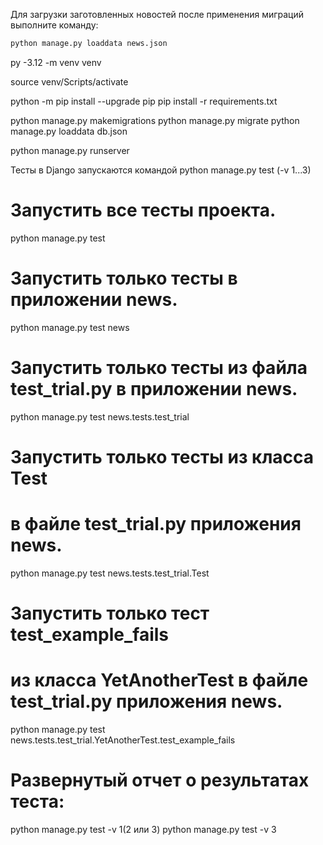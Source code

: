 Для загрузки заготовленных новостей после применения миграций выполните команду:
```bash
python manage.py loaddata news.json
```
py -3.12 -m venv venv

source venv/Scripts/activate

python -m pip install --upgrade pip
pip install -r requirements.txt

python manage.py makemigrations
python manage.py migrate
python manage.py loaddata db.json

python manage.py runserver

Тесты в Django запускаются командой 
python manage.py test (-v 1...3)

# Запустить все тесты проекта.
python manage.py test 

# Запустить только тесты в приложении news.
python manage.py test news

# Запустить только тесты из файла test_trial.py в приложении news.
python manage.py test news.tests.test_trial

# Запустить только тесты из класса Test
# в файле test_trial.py приложения news.  
python manage.py test news.tests.test_trial.Test

# Запустить только тест test_example_fails
# из класса YetAnotherTest в файле test_trial.py приложения news.
python manage.py test news.tests.test_trial.YetAnotherTest.test_example_fails 

# Развернутый отчет о результатах теста:
python manage.py test -v 1(2 или 3)
python manage.py test -v 3
